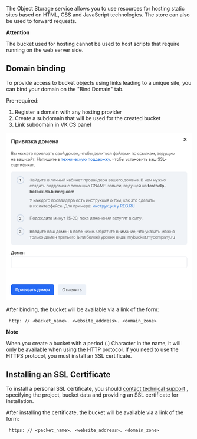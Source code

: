 The Object Storage service allows you to use resources for hosting static sites based on HTML, CSS and JavaScript technologies. The store can also be used to forward requests.

**Attention**

The bucket used for hosting cannot be used to host scripts that require running on the web server side.

Domain binding
--------------

To provide access to bucket objects using links leading to a unique site, you can bind your domain on the "Bind Domain" tab.

Pre-required:

1.  Register a domain with any hosting provider
2.  Create a subdomain that will be used for the created bucket
3.  Link subdomain in VK CS panel

![](./assets/1598053021804-1598053021804.png)

After binding, the bucket will be available via a link of the form:

```
 http: // <backet_name>. <website_address>. <domain_zone>
```

**Note**

When you create a bucket with a period (.) Character in the name, it will only be available when using the HTTP protocol. If you need to use the HTTPS protocol, you must install an SSL certificate.

Installing an SSL Certificate
-----------------------------

To install a personal SSL certificate, you should [contact technical support](mailto:support@mcs.mail.ru) , specifying the project, bucket data and providing an SSL certificate for installation.

After installing the certificate, the bucket will be available via a link of the form:

```
 https: // <packet_name>. <website_address>. <domain_zone>
```